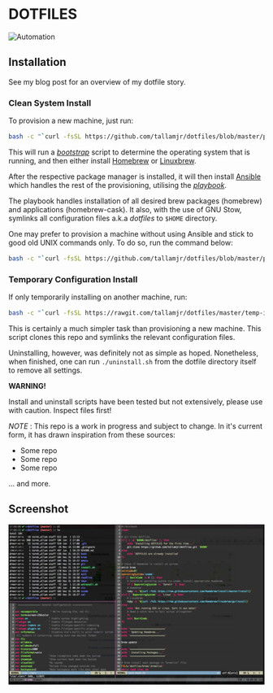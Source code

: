 # DOTFILES

![Automation](http://imgs.xkcd.com/comics/automation.png)

## Installation

See my blog post for an overview of my dotfile story.

### Clean System Install

To provision a new machine, just run:

```bash
bash -c "`curl -fsSL https://github.com/tallamjr/dotfiles/blob/master/provisionANSI.sh`"
```

This will run a [*bootstrap*](https://github.com/tallamjr/dotfiles/blob/master/provisionANSI.sh)
script to determine the operating system that is running, and then either install [Homebrew](https://brew.sh/)
or [Linuxbrew](http://linuxbrew.sh/).

After the respective package manager is
installed, it will then install [Ansible](https://www.ansible.com/) which
handles the rest of the provisioning, utilising the
[*playbook*](https://github.com/tallamjr/dotfiles/tree/master/playbook).

The playbook handles installation of all desired brew packages (homebrew) and applications
(homebrew-cask). It also, with the use of GNU Stow, symlinks all configuration
files a.k.a *dotfiles* to `$HOME` directory.

One may prefer to provision a machine without using Ansible and stick to good
old UNIX commands only. To do so, run the command below:

```bash
bash -c "`curl -fsSL https://github.com/tallamjr/dotfiles/blob/master/provisionNIX.sh`"
```

### Temporary Configuration Install

If only temporarily installing on another machine, run:

```bash
bash -c "`curl -fsSL https://rawgit.com/tallamjr/dotfiles/master/temp-install.sh`"
```

This is certainly a much simpler task than provisioning a new machine. This
script clones this repo and symlinks the relevant configuration files.

Uninstalling, however, was definitely not as simple as hoped. Nonetheless, when
finished, one can run `./uninstall.sh` from the dotfile directory itself to
remove all settings.

**WARNING!**

Install and uninstall scripts have been tested but not extensively, please use
with caution. Inspect files first!

*NOTE* : This repo is a work in progress and subject
to change. In it's current form, it has drawn inspiration from these sources:

* Some repo
* Some repo
* Some repo

... and more.

## Screenshot

![screenshot](screenshot.png)

